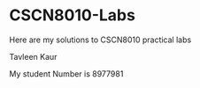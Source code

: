 # CSCN8010-Labs
Here are my solutions to CSCN8010 practical labs

Tavleen Kaur

My student Number is 8977981
